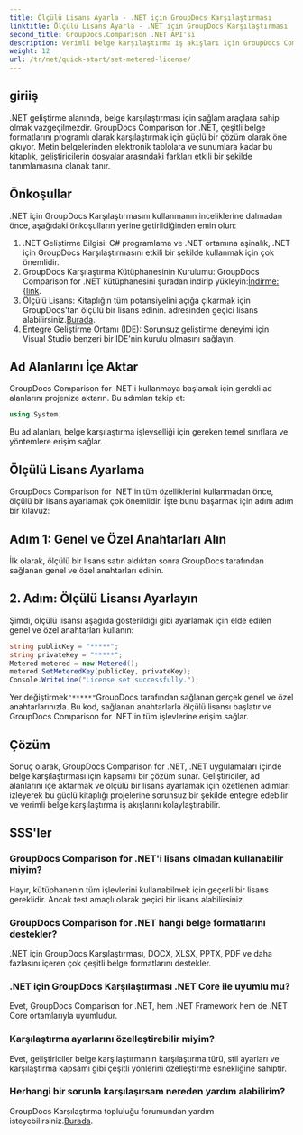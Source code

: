 ```yaml
---
title: Ölçülü Lisans Ayarla - .NET için GroupDocs Karşılaştırması
linktitle: Ölçülü Lisans Ayarla - .NET için GroupDocs Karşılaştırması
second_title: GroupDocs.Comparison .NET API'si
description: Verimli belge karşılaştırma iş akışları için GroupDocs Comparison for .NET'i .NET projelerinize sorunsuz bir şekilde entegre edin.
weight: 12
url: /tr/net/quick-start/set-metered-license/
---
```

## giriiş
.NET geliştirme alanında, belge karşılaştırması için sağlam araçlara sahip olmak vazgeçilmezdir. GroupDocs Comparison for .NET, çeşitli belge formatlarını programlı olarak karşılaştırmak için güçlü bir çözüm olarak öne çıkıyor. Metin belgelerinden elektronik tablolara ve sunumlara kadar bu kitaplık, geliştiricilerin dosyalar arasındaki farkları etkili bir şekilde tanımlamasına olanak tanır.
## Önkoşullar
.NET için GroupDocs Karşılaştırmasını kullanmanın inceliklerine dalmadan önce, aşağıdaki önkoşulların yerine getirildiğinden emin olun:
1. .NET Geliştirme Bilgisi: C# programlama ve .NET ortamına aşinalık, .NET için GroupDocs Karşılaştırmasını etkili bir şekilde kullanmak için çok önemlidir.
2.  GroupDocs Karşılaştırma Kütüphanesinin Kurulumu: GroupDocs Comparison for .NET kütüphanesini şuradan indirip yükleyin:[İndirme: {link](https://releases.groupdocs.com/comparison/net/).
3. Ölçülü Lisans: Kitaplığın tüm potansiyelini açığa çıkarmak için GroupDocs'tan ölçülü bir lisans edinin. adresinden geçici lisans alabilirsiniz.[Burada](https://purchase.groupdocs.com/temporary-license/).
4. Entegre Geliştirme Ortamı (IDE): Sorunsuz geliştirme deneyimi için Visual Studio benzeri bir IDE'nin kurulu olmasını sağlayın.

## Ad Alanlarını İçe Aktar
GroupDocs Comparison for .NET'i kullanmaya başlamak için gerekli ad alanlarını projenize aktarın. Bu adımları takip et:

```csharp
using System;
```
Bu ad alanları, belge karşılaştırma işlevselliği için gereken temel sınıflara ve yöntemlere erişim sağlar.
## Ölçülü Lisans Ayarlama
GroupDocs Comparison for .NET'in tüm özelliklerini kullanmadan önce, ölçülü bir lisans ayarlamak çok önemlidir. İşte bunu başarmak için adım adım bir kılavuz:
## Adım 1: Genel ve Özel Anahtarları Alın
İlk olarak, ölçülü bir lisans satın aldıktan sonra GroupDocs tarafından sağlanan genel ve özel anahtarları edinin.
## 2. Adım: Ölçülü Lisansı Ayarlayın
Şimdi, ölçülü lisansı aşağıda gösterildiği gibi ayarlamak için elde edilen genel ve özel anahtarları kullanın:
```csharp
string publicKey = "*****";
string privateKey = "*****";
Metered metered = new Metered();
metered.SetMeteredKey(publicKey, privateKey);
Console.WriteLine("License set successfully.");
```
 Yer değiştirmek`"*****"`GroupDocs tarafından sağlanan gerçek genel ve özel anahtarlarınızla. Bu kod, sağlanan anahtarlarla ölçülü lisansı başlatır ve GroupDocs Comparison for .NET'in tüm işlevlerine erişim sağlar.

## Çözüm
Sonuç olarak, GroupDocs Comparison for .NET, .NET uygulamaları içinde belge karşılaştırması için kapsamlı bir çözüm sunar. Geliştiriciler, ad alanlarını içe aktarmak ve ölçülü bir lisans ayarlamak için özetlenen adımları izleyerek bu güçlü kitaplığı projelerine sorunsuz bir şekilde entegre edebilir ve verimli belge karşılaştırma iş akışlarını kolaylaştırabilir.
## SSS'ler
### GroupDocs Comparison for .NET'i lisans olmadan kullanabilir miyim?
Hayır, kütüphanenin tüm işlevlerini kullanabilmek için geçerli bir lisans gereklidir. Ancak test amaçlı olarak geçici bir lisans alabilirsiniz.
### GroupDocs Comparison for .NET hangi belge formatlarını destekler?
.NET için GroupDocs Karşılaştırması, DOCX, XLSX, PPTX, PDF ve daha fazlasını içeren çok çeşitli belge formatlarını destekler.
### .NET için GroupDocs Karşılaştırması .NET Core ile uyumlu mu?
Evet, GroupDocs Comparison for .NET, hem .NET Framework hem de .NET Core ortamlarıyla uyumludur.
### Karşılaştırma ayarlarını özelleştirebilir miyim?
Evet, geliştiriciler belge karşılaştırmanın karşılaştırma türü, stil ayarları ve karşılaştırma kapsamı gibi çeşitli yönlerini özelleştirme esnekliğine sahiptir.
### Herhangi bir sorunla karşılaşırsam nereden yardım alabilirim?
 GroupDocs Karşılaştırma topluluğu forumundan yardım isteyebilirsiniz.[Burada](https://forum.groupdocs.com/c/comparison/12).